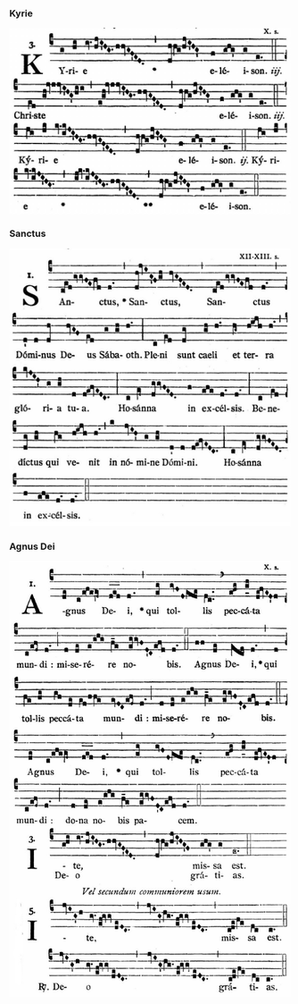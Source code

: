 ### Kyrie

![](images/mass-ii-kyrie.jpg)

### Sanctus

![](images/mass-ii-sanctus.jpg)

### Agnus Dei
 
![](images/mass-ii-agnus.jpg)
